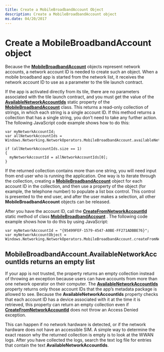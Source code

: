 ```yaml
---
title: Create a MobileBroadbandAccount Object
description: Create a MobileBroadbandAccount object
ms.date: 04/20/2017
---
```


# Create a MobileBroadbandAccount object


Because the [**MobileBroadbandAccount**](/uwp/api/Windows.Networking.NetworkOperators.MobileBroadbandAccount) objects represent network accounts, a network account ID is needed to create such an object. When a mobile broadband app is started from the network list, it receives the network account ID to use as a parameter to the tile launch contract.

If the app is activated directly from its tile, there are no parameters associated with the tile launch contract, and you must get the value of the [**AvailableNetworkAccountIds**](/uwp/api/Windows.Networking.NetworkOperators.MobileBroadbandAccount#Windows_Networking_NetworkOperators_MobileBroadbandAccount_AvailableNetworkAccountIds) static property of the [**MobileBroadbandAccount**](/uwp/api/Windows.Networking.NetworkOperators.MobileBroadbandAccount) class. This returns a read-only collection of strings, in which each string is a single account ID. If this method returns a collection that has a single string, you don’t need to take any further action. The following JavaScript code example shows how to do this:

``` syntax
var myNetworkAccountId;
var allNetworkAccountIds = Windows.Networking.NetworkOperators.MobileBroadbandAccount.availableNetworkAccountIds;

if (allNetworkAccountIds.size == 1)
{
  myNetworkAccountId = allNetworkAccountIds[0]; 
}
```

If the returned collection contains more than one string, you will need input from end user who is running the application. One way is to iterate through the collection, creating a [**MobileBroadbandAccount**](/uwp/api/Windows.Networking.NetworkOperators.MobileBroadbandAccount) object for each account ID in the collection, and then use a property of the object (for example, the telephone number) to populate a list box control. This control is presented to the end user, and after the user makes a selection, all other **MobileBroadbandAccount** objects can be released.

After you have the account ID, call the [**CreateFromNetworkAccountId**](/uwp/api/Windows.Networking.NetworkOperators.MobileBroadbandAccount#Windows_Networking_NetworkOperators_MobileBroadbandAccount_CreateFromNetworkAccountId_System_String_) static method of class [**MobileBroadbandAccount**](/uwp/api/Windows.Networking.NetworkOperators.MobileBroadbandAccount) . The following code example shows how to do this by using JavaScript:

``` syntax
var myNetworkAccountId = "{95499FEF-1579-4547-A0BE-FF271ADBBE76}";
var myNetworkAccountObject = Windows.Networking.NetworkOperators.MobileBroadbandAccount.createFromNetworkAccountId(myNetworkAccountId);
```

## MobileBroadbandAccount.AvailableNetworkAccountIds returns an empty list


If your app is not trusted, the property returns an empty collection instead of throwing an exception because users can have accounts from more than one network operator on their computer. The [**AvailableNetworkAccountIds**](/uwp/api/Windows.Networking.NetworkOperators.MobileBroadbandAccount#Windows_Networking_NetworkOperators_MobileBroadbandAccount_AvailableNetworkAccountIds) property returns only those account IDs that the app’s metadata package is allowed to see. Because the **AvailableNetworkAccountIds** property checks that each account ID has a device associated with it at the time it is retrieved, this property can return an empty collection even if [**CreateFromNetworkAccountId**](/uwp/api/Windows.Networking.NetworkOperators.MobileBroadbandAccount#Windows_Networking_NetworkOperators_MobileBroadbandAccount_CreateFromNetworkAccountId_System_String_) does not throw an Access Denied exception.

This can happen if no network hardware is detected, or if the network hardware does not have an accessible SIM. A simple way to determine the exact reason why the returned collection is empty is to look at the WWAN logs. After you have collected the logs, search the text log file for entries that contain the text **AvailableNetworkAccountIds**.

